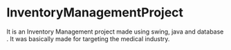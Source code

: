 # InventoryManagementProject
It is an Inventory Management project made using swing, java and database . It was basically made for targeting the medical industry.
